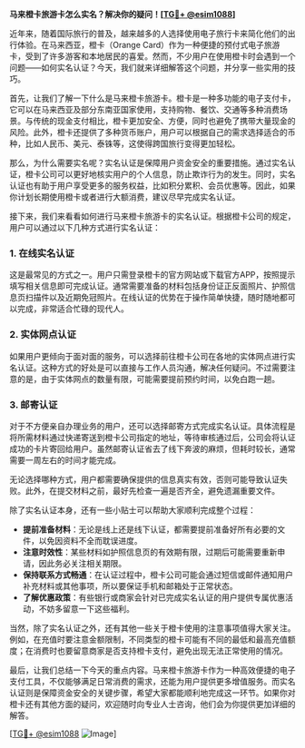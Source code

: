 **马来橙卡旅游卡怎么实名？解决你的疑问！[[TG💪+ @esim1088](https://t.me/s/esim1088)]**

近年来，随着国际旅行的普及，越来越多的人选择使用电子旅行卡来简化他们的出行体验。在马来西亚，橙卡（Orange Card）作为一种便捷的预付式电子旅游卡，受到了许多游客和本地居民的喜爱。然而，不少用户在使用橙卡时会遇到一个问题——如何实名认证？今天，我们就来详细解答这个问题，并分享一些实用的技巧。

首先，让我们了解一下什么是马来橙卡旅游卡。橙卡是一种多功能的电子支付卡，它可以在马来西亚及部分东南亚国家使用，支持购物、餐饮、交通等多种消费场景。与传统的现金支付相比，橙卡更加安全、方便，同时也避免了携带大量现金的风险。此外，橙卡还提供了多种货币账户，用户可以根据自己的需求选择适合的币种，比如人民币、美元、泰铢等，这使得跨国旅行变得更加轻松。

那么，为什么需要实名呢？实名认证是保障用户资金安全的重要措施。通过实名认证，橙卡公司可以更好地核实用户的个人信息，防止欺诈行为的发生。同时，实名认证也有助于用户享受更多的服务权益，比如积分累积、会员优惠等。因此，如果你计划长期使用橙卡或者进行大额消费，建议尽早完成实名认证。

接下来，我们来看看如何进行马来橙卡旅游卡的实名认证。根据橙卡公司的规定，用户可以通过以下几种方式进行实名认证：

### 1. 在线实名认证
这是最常见的方式之一。用户只需登录橙卡的官方网站或下载官方APP，按照提示填写相关信息即可完成认证。通常需要准备的材料包括身份证正反面照片、护照信息页扫描件以及近期免冠照片。在线认证的优势在于操作简单快捷，随时随地都可以完成，非常适合忙碌的现代人。

### 2. 实体网点认证
如果用户更倾向于面对面的服务，可以选择前往橙卡公司在各地的实体网点进行实名认证。这种方式的好处是可以直接与工作人员沟通，解决任何疑问。不过需要注意的是，由于实体网点的数量有限，可能需要提前预约时间，以免白跑一趟。

### 3. 邮寄认证
对于不方便亲自办理业务的用户，还可以选择邮寄方式完成实名认证。具体流程是将所需材料通过快递寄送到橙卡公司指定的地址，等待审核通过后，公司会将认证成功的卡片寄回给用户。虽然邮寄认证省去了线下奔波的麻烦，但耗时较长，通常需要一周左右的时间才能完成。

无论选择哪种方式，用户都需要确保提供的信息真实有效，否则可能导致认证失败。此外，在提交材料之前，最好先检查一遍是否齐全，避免遗漏重要文件。

除了实名认证本身，还有一些小贴士可以帮助大家顺利完成整个过程：

- **提前准备材料**：无论是线上还是线下认证，都需要提前准备好所有必要的文件，以免因资料不全而耽误进度。
- **注意时效性**：某些材料如护照信息页的有效期有限，过期后可能需要重新申请，因此务必关注相关期限。
- **保持联系方式畅通**：在认证过程中，橙卡公司可能会通过短信或邮件通知用户补充材料或其他事项，所以要保证手机和邮箱处于正常状态。
- **了解优惠政策**：有些银行或商家会针对已完成实名认证的用户提供专属优惠活动，不妨多留意一下这些福利。

当然，除了实名认证之外，还有其他一些关于橙卡使用的注意事项值得大家关注。例如，在充值时要注意金额限制，不同类型的橙卡可能有不同的最低和最高充值额度；在消费时也要留意商家是否支持橙卡支付，避免出现无法正常使用的情况。

最后，让我们总结一下今天的重点内容。马来橙卡旅游卡作为一种高效便捷的电子支付工具，不仅能够满足日常消费的需求，还能为用户提供更多增值服务。而实名认证则是保障资金安全的关键步骤，希望大家都能顺利地完成这一环节。如果你对橙卡还有其他方面的疑问，欢迎随时向专业人士咨询，他们会为你提供更加详细的解答。

[[TG💪+ @esim1088](https://t.me/s/esim1088) ![Image](https://i.postimg.cc/4NQfJmqS/Snipaste-2025-05-13-00-14-12.png)]